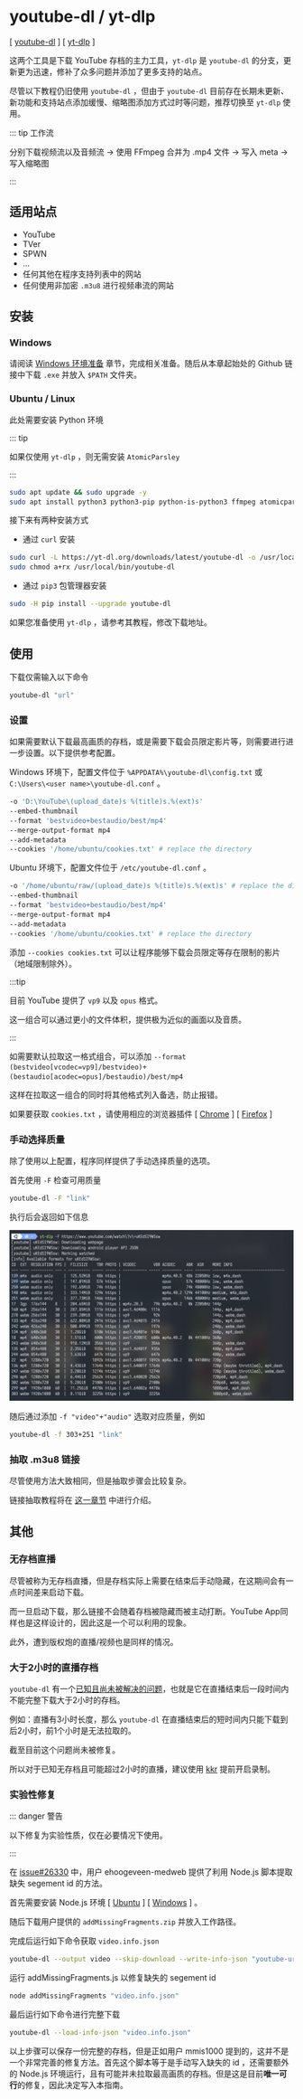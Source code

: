 # youtube-dl / yt-dlp

[ [youtube-dl](https://github.com/ytdl-org/youtube-dl) ] [ [yt-dlp](https://github.com/yt-dlp/yt-dlp) ]

这两个工具是下载 YouTube 存档的主力工具，`yt-dlp` 是 `youtube-dl` 的分支，更新更为迅速，修补了众多问题并添加了更多支持的站点。

尽管以下教程仍旧使用 `youtube-dl` ，但由于 `youtube-dl` 目前存在长期未更新、新功能和支持站点添加缓慢、缩略图添加方式过时等问题，推荐切换至 `yt-dlp` 使用。

::: tip 工作流

分别下载视频流以及音频流 → 使用 FFmpeg 合并为 .mp4 文件 → 写入 meta → 写入缩略图

:::

## 适用站点

- YouTube
- TVer
- SPWN
- ...
- 任何其他在程序支持列表中的网站
- 任何使用非加密 `.m3u8` 进行视频串流的网站

## 安装

### Windows

请阅读 [Windows 环境准备](/docs/preparation/windows.md) 章节，完成相关准备。随后从本章起始处的 Github 链接中下载 `.exe` 并放入 `$PATH` 文件夹。

### Ubuntu / Linux

此处需要安装 Python 环境

::: tip

如果仅使用 `yt-dlp` ，则无需安装 `AtomicParsley`

:::

```bash
sudo apt update && sudo upgrade -y
sudo apt install python3 python3-pip python-is-python3 ffmpeg atomicparsley
```

接下来有两种安装方式

- 通过 `curl` 安装

```bash
sudo curl -L https://yt-dl.org/downloads/latest/youtube-dl -o /usr/local/bin/
sudo chmod a+rx /usr/local/bin/youtube-dl
```

- 通过 `pip3` 包管理器安装

```bash
sudo -H pip install --upgrade youtube-dl
```

如果您准备使用 `yt-dlp` ，请参考其教程，修改下载地址。

## 使用

下载仅需输入以下命令

```bash
youtube-dl "url"
```

### 设置

如果需要默认下载最高画质的存档，或是需要下载会员限定影片等，则需要进行进一步设置。以下提供参考配置。

Windows 环境下，配置文件位于 `%APPDATA%\youtube-dl\config.txt` 或 `C:\Users\<user name>\youtube-dl.conf` 。

```bash
-o 'D:\YouTube\(upload_date)s %(title)s.%(ext)s'
--embed-thumbnail
--format 'bestvideo+bestaudio/best/mp4'
--merge-output-format mp4
--add-metadata
--cookies '/home/ubuntu/cookies.txt' # replace the directory
```

Ubuntu 环境下，配置文件位于 `/etc/youtube-dl.conf` 。

```bash
-o '/home/ubuntu/raw/(upload_date)s %(title)s.%(ext)s' # replace the directory
--embed-thumbnail
--format 'bestvideo+bestaudio/best/mp4'
--merge-output-format mp4
--add-metadata
--cookies '/home/ubuntu/cookies.txt' # replace the directory
```

添加 `--cookies cookies.txt` 可以让程序能够下载会员限定等存在限制的影片（地域限制除外）。

:::tip

目前 YouTube 提供了 `vp9` 以及 `opus` 格式。

这一组合可以通过更小的文件体积，提供极为近似的画面以及音质。

:::

如需要默认拉取这一格式组合，可以添加 `--format (bestvideo[vcodec=vp9]/bestvideo)+(bestaudio[acodec=opus]/bestaudio)/best/mp4`

这样在拉取这一组合的同时将其他格式列入备选，防止报错。

如果要获取 `cookies.txt` ，请使用相应的浏览器插件 [ [Chrome](https://chrome.google.com/webstore/detail/get-cookiestxt/bgaddhkoddajcdgocldbbfleckgcbcid) ] [ [Firefox](https://addons.mozilla.org/en-US/firefox/addon/cookies-txt/) ]

### 手动选择质量

除了使用以上配置，程序同样提供了手动选择质量的选项。

首先使用 `-F` 检查可用质量

```bash
youtube-dl -F "link"
```

执行后会返回如下信息

![result](./youtube-dl-0001.jpg)

随后通过添加 `-f "video"+"audio"` 选取对应质量，例如

```bash
youtube-dl -f 303+251 "link"
```

### 抽取 .m3u8 链接

尽管使用方法大致相同，但是抽取步骤会比较复杂。

链接抽取教程将在 [这一章节](/docs/download/m3u8.md) 中进行介绍。

## 其他

### 无存档直播

尽管被称为无存档直播，但是存档实际上需要在结束后手动隐藏，在这期间会有一点时间差来启动下载。

而一旦启动下载，那么链接不会随着存档被隐藏而被主动打断。YouTube App同样也是这样设计的，因此这是一个可以利用的现象。

此外，遭到版权炮的直播/视频也是同样的情况。

### 大于2小时的直播存档

`youtube-dl` 有一个[已知且尚未被解决的问题](https://github.com/ytdl-org/youtube-dl/issues/26330)，也就是它在直播结束后一段时间内不能完整下载大于2小时的存档。

例如：直播有3小时长度，那么 `youtube-dl` 在直播结束后的短时间内只能下载到后2小时，前1个小时是无法拉取的。

截至目前这个问题尚未被修复。

所以对于已知无存档且可能超过2小时的直播，建议使用 [kkr](/tools/kkr/) 提前开启录制。

### 实验性修复

::: danger 警告

以下修复为实验性质，仅在必要情况下使用。

:::

在 [issue#26330](https://github.com/ytdl-org/youtube-dl/issues/26330#issuecomment-803654248) 中，用户 ehoogeveen-medweb 提供了利用 Node.js 脚本提取缺失 segement id 的方法。

首先需要安装 Node.js 环境 [ [Ubuntu](http://localhost:8081/preparation/#node-js) ] [ [Windows](http://localhost:8081/tools/kkr/#windows) ] 。

随后下载用户提供的 `addMissingFragments.zip` 并放入工作路径。

完成后运行如下命令获取 `video.info.json`
```bash
youtube-dl --output video --skip-download --write-info-json "youtube-url"
```

运行 addMissingFragments.js 以修复缺失的 segement id
```bash
node addMissingFragments "video.info.json"
```

最后运行如下命令进行完整下载
```bash
youtube-dl --load-info-json "video.info.json"
```

以上步骤可以保存一份完整的存档，但是正如用户 mmis1000 提到的，这并不是一个非常完善的修复方法。首先这个脚本等于是手动写入缺失的 id ，还需要额外的 Node.js 环境运行，且有可能并未拉取最高画质的存档。但是这是目前**唯一可行**的修复，因此决定写入本指南。
